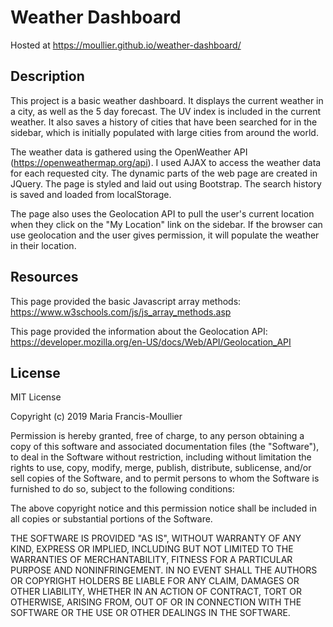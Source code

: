 # Weather Dashboard

Hosted at https://moullier.github.io/weather-dashboard/

## Description

This project is a basic weather dashboard.  It displays the current weather in a city, as well as the 5 day forecast.  The UV index is included in the current weather.  It also saves a history of cities that have been searched for in the sidebar, which is initially populated with large cities from around the world.

The weather data is gathered using the OpenWeather API (https://openweathermap.org/api).  I used AJAX to access the weather data for each requested city.  The dynamic parts of the web page are created in JQuery.  The page is styled and laid out using Bootstrap.  The search history is saved and loaded from localStorage.

The page also uses the Geolocation API to pull the user's current location when they click on the "My Location" link on the sidebar.  If the browser can use geolocation and the user gives permission, it will populate the weather in their location.

## Resources

This page provided the basic Javascript array methods: https://www.w3schools.com/js/js_array_methods.asp

This page provided the information about the Geolocation API: https://developer.mozilla.org/en-US/docs/Web/API/Geolocation_API

## License

MIT License

Copyright (c) 2019 Maria Francis-Moullier

Permission is hereby granted, free of charge, to any person obtaining a copy
of this software and associated documentation files (the "Software"), to deal
in the Software without restriction, including without limitation the rights
to use, copy, modify, merge, publish, distribute, sublicense, and/or sell
copies of the Software, and to permit persons to whom the Software is
furnished to do so, subject to the following conditions:

The above copyright notice and this permission notice shall be included in all
copies or substantial portions of the Software.

THE SOFTWARE IS PROVIDED "AS IS", WITHOUT WARRANTY OF ANY KIND, EXPRESS OR
IMPLIED, INCLUDING BUT NOT LIMITED TO THE WARRANTIES OF MERCHANTABILITY,
FITNESS FOR A PARTICULAR PURPOSE AND NONINFRINGEMENT. IN NO EVENT SHALL THE
AUTHORS OR COPYRIGHT HOLDERS BE LIABLE FOR ANY CLAIM, DAMAGES OR OTHER
LIABILITY, WHETHER IN AN ACTION OF CONTRACT, TORT OR OTHERWISE, ARISING FROM,
OUT OF OR IN CONNECTION WITH THE SOFTWARE OR THE USE OR OTHER DEALINGS IN THE
SOFTWARE.
